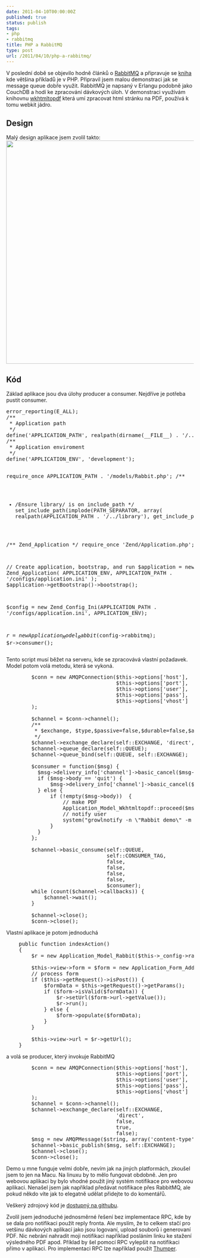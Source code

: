 ```yaml
---
date: 2011-04-10T00:00:00Z
published: true
status: publish
tags:
- php
- rabbitmq
title: PHP a RabbitMQ
type: post
url: /2011/04/10/php-a-rabbitmq/
---
```


V poslední době se objevilo hodně článků o <a href="http://www.rabbitmq.com/">RabbitMQ</a> a připravuje se <a href="http://manning.com/videla/">kniha</a> kde většina příkladů je v PHP.  Připravil jsem malou demonstraci jak se message queue dobře využit. RabbitMQ je napsaný v Erlangu podobně jako CouchDB a hodí ke zpracování dávkových úloh. V demonstraci využívám knihovnu <a href="http://code.google.com/p/wkhtmltopdf/">wkhtmltopdf</a> která umí zpracovat html stránku na PDF, používá k tomu webkit jádro.
<h2>Design</h2>
Malý design aplikace jsem zvolil takto:  <img class="aligncenter" title="rabbitmq_design" src="https://github.com/abtris/php-rabbitmq-wkhtmltox-demo/raw/master/docs/design.png" alt="" width="600" />
<h2>Kód</h2>
Základ aplikace jsou dva úlohy producer a consumer. Nejdříve je potřeba pustit consumer.
<pre class="code">error_reporting(E_ALL);
/**
 * Application path
 */
define('APPLICATION_PATH', realpath(dirname(__FILE__) . '/../application'));
/**
 * Application enviroment
 */
define('APPLICATION_ENV', 'development');

require_once APPLICATION_PATH . '/models/Rabbit.php';
/**
 * /Ensure library/ is on include_path
 */
set_include_path(implode(PATH_SEPARATOR, array(
    realpath(APPLICATION_PATH . '/../library'),
    get_include_path()
)));

/** Zend_Application */
require_once 'Zend/Application.php';

// Create application, bootstrap, and run
$application = new Zend_Application(
    APPLICATION_ENV,
    APPLICATION_PATH . '/configs/application.ini'
);
$application-&gt;getBootstrap()-&gt;bootstrap();

$config = new Zend_Config_Ini(APPLICATION_PATH . '/configs/application.ini', APPLICATION_ENV);

$r = new Application_Model_Rabbit($config-&gt;rabbitmq);
$r-&gt;consumer();</pre>
Tento script musí běžet na serveru, kde se zpracovává vlastní požadavek. Model potom volá metodu, která se vykoná.
<pre class="code">        $conn = new AMQPConnection($this-&gt;options['host'],
                                   $this-&gt;options['port'],
                                   $this-&gt;options['user'],
                                   $this-&gt;options['pass'],
                                   $this-&gt;options['vhost']
        );

        $channel = $conn-&gt;channel();
        /**
         * $exchange, $type,$passive=false,$durable=false,$auto_delete=true,
         */
        $channel-&gt;exchange_declare(self::EXCHANGE, 'direct', false, true, false);
        $channel-&gt;queue_declare(self::QUEUE);
        $channel-&gt;queue_bind(self::QUEUE, self::EXCHANGE);

        $consumer = function($msg) {
          $msg-&gt;delivery_info['channel']-&gt;basic_cancel($msg-&gt;delivery_info['delivery_tag']);
          if ($msg-&gt;body == 'quit') {
              $msg-&gt;delivery_info['channel']-&gt;basic_cancel($msg-&gt;delivery_info['consumer_tag']);
          } else {
              if (!empty($msg-&gt;body))  {
                  // make PDF
                  Application_Model_Wkhtmltopdf::proceed($msg-&gt;body, APPLICATION_PATH . '/../output/');
                  // notify user
                  system("growlnotify -n \"Rabbit demo\" -m \"PDF CREATED\"");
              }
          }
        };

        $channel-&gt;basic_consume(self::QUEUE,
                                self::CONSUMER_TAG,
                                false,
                                false,
                                false,
                                false,
                                $consumer);
        while (count($channel-&gt;callbacks)) {
            $channel-&gt;wait();
        }

        $channel-&gt;close();
        $conn-&gt;close();</pre>
Vlastní aplikace je potom jednoduchá
<pre class="code">    public function indexAction()
    {
        $r = new Application_Model_Rabbit($this-&gt;_config-&gt;rabbitmq);

        $this-&gt;view-&gt;form = $form = new Application_Form_AddUrl();
        // process form
        if ($this-&gt;getRequest()-&gt;isPost()) {
            $formData = $this-&gt;getRequest()-&gt;getParams();
            if ($form-&gt;isValid($formData)) {
                $r-&gt;setUrl($form-&gt;url-&gt;getValue());
                $r-&gt;run();
            } else {
                $form-&gt;populate($formData);
            }
        }

        $this-&gt;view-&gt;url = $r-&gt;getUrl();
    }</pre>
a volá se producer, který invokuje RabbitMQ
<pre class="code">        $conn = new AMQPConnection($this-&gt;options['host'],
                                   $this-&gt;options['port'],
                                   $this-&gt;options['user'],
                                   $this-&gt;options['pass'],
                                   $this-&gt;options['vhost']
        );
        $channel = $conn-&gt;channel();
        $channel-&gt;exchange_declare(self::EXCHANGE,
                                   'direct',
                                   false,
                                   true,
                                   false);
        $msg = new AMQPMessage($string, array('content-type' =&gt; 'text/plain'));
        $channel-&gt;basic_publish($msg, self::EXCHANGE);
        $channel-&gt;close();
        $conn-&gt;close();</pre>
Demo u mne funguje velmi dobře, nevím jak na jiných platformách, zkoušel jsem to jen na Macu. Na linuxu by to mělo fungovat obdobně. Jen pro webovou aplikaci by bylo vhodné použít jiný systém notifikace pro webovou aplikaci. Nenašel jsem jak například předávat notifikace přes RabbitMQ, ale pokud někdo víte jak to elegatně udělat přidejte to do komentářů.

Veškerý zdrojový kód je <a href="https://github.com/abtris/php-rabbitmq-wkhtmltox-demo">dostupný na githubu</a>.

Zvolil jsem jednoduché jednosměrné řešení bez implementace RPC, kde by se dala pro notifikaci použít reply fronta. Ale myslím, že to celkem stačí pro vetšinu dávkových aplikací jako jsou logovaní, upload souborů i generovaní PDF. Nic nebrání nahradit moji notifikaci například posláním linku ke stažení výsledného PDF apod. Příklad by šel pomocí RPC vylepšit na notifikaci přímo v aplikaci. Pro implementaci RPC lze například použít <a href="https://github.com/tnc/Thumper">Thumper</a>.
